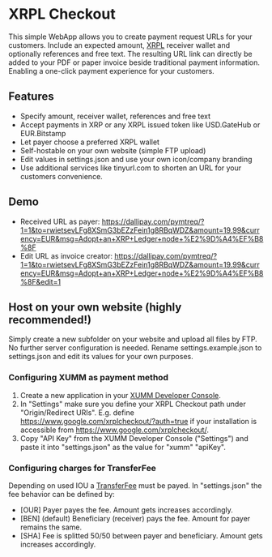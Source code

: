 # XRPL Checkout
This simple WebApp allows you to create payment request URLs for your customers. Include an expected amount, [XRPL](https://xrpl.org/) receiver wallet and optionally references and free text. The resulting URL link can directly be added to your PDF or paper invoice beside traditional payment information. Enabling a one-click payment experience for your customers.

## Features
- Specify amount, receiver wallet, references and free text
- Accept payments in XRP or any XRPL issued token like USD.GateHub or EUR.Bitstamp
- Let payer choose a preferred XRPL wallet
- Self-hostable on your own website (simple FTP upload)
- Edit values in settings.json and use your own icon/company branding
- Use additional services like tinyurl.com to shorten an URL for your customers convenience.

## Demo
- Received URL as payer: https://dallipay.com/pymtreq/?1=1&to=rwietsevLFg8XSmG3bEZzFein1g8RBqWDZ&amount=19.99&currency=EUR&msg=Adopt+an+XRP+Ledger+node+%E2%9D%A4%EF%B8%8F
- Edit URL as invoice creator: https://dallipay.com/pymtreq/?1=1&to=rwietsevLFg8XSmG3bEZzFein1g8RBqWDZ&amount=19.99&currency=EUR&msg=Adopt+an+XRP+Ledger+node+%E2%9D%A4%EF%B8%8F&edit=1

## Host on your own website (highly recommended!)
Simply create a new subfolder on your website and upload all files by FTP. No further server configuration is needed. Rename settings.example.json to settings.json and edit its values for your own purposes.

### Configuring XUMM as payment method
1. Create a new application in your [XUMM Developer Console](https://apps.xumm.dev/).
2. In "Settings" make sure you define your XRPL Checkout path under "Origin/Redirect URIs". E.g. define https://www.google.com/xrplcheckout/?auth=true if your installation is accessible from https://www.google.com/xrplcheckout/.
3. Copy "API Key" from the XUMM Developer Console ("Settings") and paste it into "settings.json" as the value for "xumm" "apiKey".

### Configuring charges for TransferFee
Depending on used IOU a [TransferFee](https://xrpl.org/transfer-fees.html) must be payed. In "settings.json" the fee behavior can be defined by:
- [OUR] Payer payes the fee. Amount gets increases accordingly.
- [BEN] (default) Beneficiary (receiver) pays the fee. Amount for payer remains the same.
- [SHA] Fee is splitted 50/50 between payer and beneficiary. Amount gets increases accordingly.